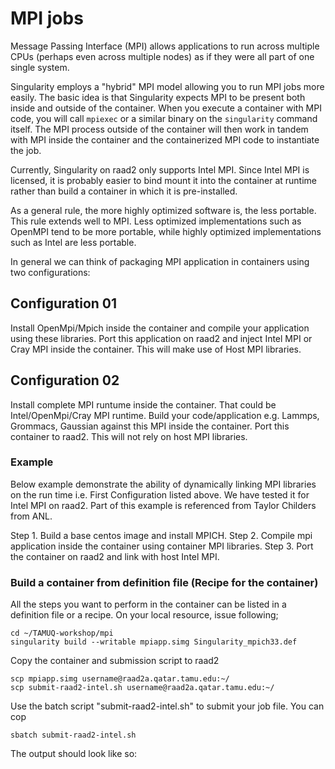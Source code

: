 # MPI jobs

Message Passing Interface (MPI) allows applications to run across 
multiple CPUs (perhaps even across multiple nodes) as if they 
were all part of one single system.

Singularity employs a "hybrid" MPI model allowing you to run MPI
jobs more easily. The basic idea is that Singularity expects MPI
to be present both inside and outside of the container.  When 
you execute a container with MPI code, you will call `mpiexec`
or a similar binary on the `singularity`
command itself. The MPI process outside of the container will 
then work in tandem with MPI inside the container and the 
containerized MPI code to instantiate the job.  

Currently, Singularity on raad2 only supports Intel MPI. Since 
Intel MPI is licensed, it is probably easier to bind mount
it into the container at runtime rather than build a container in
which it is pre-installed. 

As a general rule, the more highly 
optimized software is, the less portable. This rule extends well
to MPI. Less optimized implementations such as OpenMPI tend to be 
more portable, while highly optimized implementations such as 
Intel are less portable. 

In general we can think of packaging MPI application in containers using two configurations:

## Configuration 01
Install OpenMpi/Mpich inside the container and compile your application using these libraries. Port this application on raad2 and inject Intel MPI or Cray MPI inside the container. This will make use of Host MPI libraries.

## Configuration 02
Install complete MPI runtume inside the container. That could be Intel/OpenMpi/Cray MPI runtime. Build your code/application e.g. Lammps, Grommacs, Gaussian against this MPI inside the container. Port this container to raad2. This will not rely on host MPI libraries. 

### Example
Below example demonstrate the ability of dynamically linking MPI libraries on the run time i.e. First Configuration listed above. We have tested it for Intel MPI on raad2. Part of this example is referenced from Taylor Childers from ANL.

Step 1. Build a base centos image and install MPICH.
Step 2. Compile mpi application inside the container using container MPI libraries.
Step 3. Port the container on raad2 and link with host Intel MPI.

### Build a container from definition file (Recipe for the container)

All the steps you want to perform in the container can be listed in a definition file or a recipe. On your local resource, issue following;

```
cd ~/TAMUQ-workshop/mpi
singularity build --writable mpiapp.simg Singularity_mpich33.def
```

Copy the container and submission script to raad2
```
scp mpiapp.simg username@raad2a.qatar.tamu.edu:~/
scp submit-raad2-intel.sh username@raad2a.qatar.tamu.edu:~/
```

Use the batch script "submit-raad2-intel.sh" to submit your job file. You can cop

```
sbatch submit-raad2-intel.sh
```

The output should look like so:

```
```


